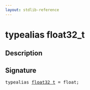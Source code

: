 ```yaml
---
layout: stdlib-reference
---
```


# typealias float32\_t

## Description



## Signature

<pre>
<span class='code_keyword'>typealias</span> <a href="float32_t" class="code_type">float32_t</a> = <span class="code_keyword">float</span>;
</pre>


